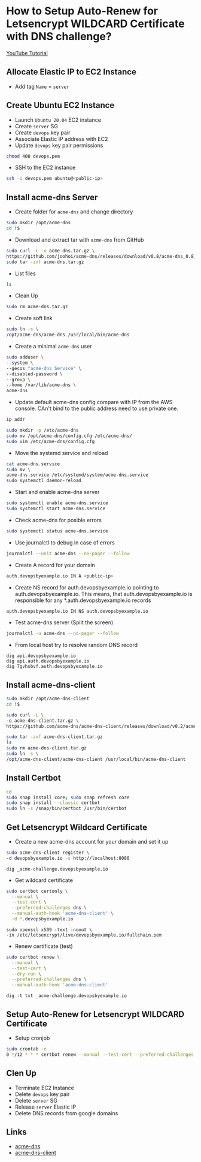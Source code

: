 # How to Setup Auto-Renew for Letsencrypt WILDCARD Certificate with DNS challenge?

[YouTube Tutorial](https://youtu.be/7jEzioFsyNo)

## Allocate Elastic IP to EC2 Instance
- Add tag `Name` = `server`

## Create Ubuntu EC2 Instance
- Launch `Ubuntu 20.04` EC2 instance
- Create `server` SG
- Create `devops` key pair
- Associate Elastic IP address with EC2
- Update `devops` key pair permissions
```bash
chmod 400 devops.pem
```
- SSH to the EC2 instance
```bash
ssh -i devops.pem ubuntu@<public-ip>
```

## Install acme-dns Server
- Create folder for `acme-dns` and change directory
```bash
sudo mkdir /opt/acme-dns
cd !$
```
- Download and extract tar with `acme-dns` from GitHub
```bash
sudo curl -L -o acme-dns.tar.gz \
https://github.com/joohoi/acme-dns/releases/download/v0.8/acme-dns_0.8_linux_amd64.tar.gz
sudo tar -zxf acme-dns.tar.gz
```
- List files
```bash
ls
```
- Clean Up
```bash
sudo rm acme-dns.tar.gz
```
- Create soft link
```bash
sudo ln -s \
/opt/acme-dns/acme-dns /usr/local/bin/acme-dns
```
- Create a minimal `acme-dns` user
```bash
sudo adduser \
--system \
--gecos "acme-dns Service" \
--disabled-password \
--group \
--home /var/lib/acme-dns \
acme-dns
```
- Update default acme-dns config compare with IP from the AWS console. CAn't bind to the public address need to use private one.
```bash
ip addr
```
```bash
sudo mkdir -p /etc/acme-dns
sudo mv /opt/acme-dns/config.cfg /etc/acme-dns/
sudo vim /etc/acme-dns/config.cfg
```
- Move the systemd service and reload
```bash
cat acme-dns.service
sudo mv \
acme-dns.service /etc/systemd/system/acme-dns.service
sudo systemctl daemon-reload
```
- Start and enable acme-dns server
```bash
sudo systemctl enable acme-dns.service
sudo systemctl start acme-dns.service
```
- Check acme-dns for posible errors
```bash
sudo systemctl status acme-dns.service
```
- Use journalctl to debug in case of errors
```bash
journalctl --unit acme-dns --no-pager --follow
```
- Create A record for your domain
```bash
auth.devopsbyexample.io IN A <public-ip>
```
- Create NS record for auth.devopsbyexample.io pointing to auth.devopsbyexample.io. This means, that auth.devopsbyexample.io is responsible for any *.auth.devopsbyexample.io records
```bash
auth.devopsbyexample.io IN NS auth.devopsbyexample.io
```
- Test acme-dns server (Split the screen)
```bash
journalctl -u acme-dns --no-pager --follow
```
- From local host try to resolve random DNS record
```
dig api.devopsbyexample.io
dig api.auth.devopsbyexample.io
dig 7gvhsbvf.auth.devopsbyexample.io
```

## Install acme-dns-client
```bash
sudo mkdir /opt/acme-dns-client
cd !$

sudo curl -L \
-o acme-dns-client.tar.gz \
https://github.com/acme-dns/acme-dns-client/releases/download/v0.2/acme-dns-client_0.2_linux_amd64.tar.gz

sudo tar -zxf acme-dns-client.tar.gz
ls
sudo rm acme-dns-client.tar.gz
sudo ln -s \
/opt/acme-dns-client/acme-dns-client /usr/local/bin/acme-dns-client
```
## Install Certbot
```bash
cd
sudo snap install core; sudo snap refresh core
sudo snap install --classic certbot
sudo ln -s /snap/bin/certbot /usr/bin/certbot
```
## Get Letsencrypt Wildcard Certificate
- Create a new acme-dns account for your domain and set it up
```bash
sudo acme-dns-client register \
-d devopsbyexample.io -s http://localhost:8080
```
```
dig _acme-challenge.devopsbyexample.io
```
- Get wildcard certificate
```bash
sudo certbot certonly \
  --manual \
  --test-cert \
  --preferred-challenges dns \
  --manual-auth-hook 'acme-dns-client' \
  -d *.devopsbyexample.io
```

```
sudo openssl x509 -text -noout \
-in /etc/letsencrypt/live/devopsbyexample.io/fullchain.pem
```
- Renew certificate (test)
```bash
sudo certbot renew \
  --manual \
  --test-cert \
  --dry-run \
  --preferred-challenges dns \
  --manual-auth-hook 'acme-dns-client'
```
```
dig -t txt _acme-challenge.devopsbyexample.io
```
## Setup Auto-Renew for Letsencrypt WILDCARD Certificate
- Setup cronjob
```bash
sudo crontab -e
0 */12 * * * certbot renew --manual --test-cert --preferred-challenges dns --manual-auth-hook 'acme-dns-client'
```
## Clen Up
- Terminate EC2 Instance
- Delete `devops` key pair
- Delete `server` SG
- Release `server` Elastic IP
- Delete DNS records from google domains

## Links
- [acme-dns](https://github.com/joohoi/acme-dns)
- [acme-dns-client](https://github.com/acme-dns/acme-dns-client)
